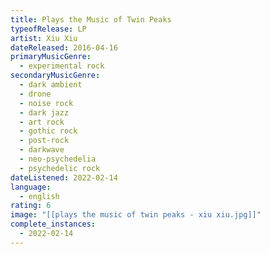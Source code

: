 ```yaml
---
title: Plays the Music of Twin Peaks
typeofRelease: LP
artist: Xiu Xiu
dateReleased: 2016-04-16
primaryMusicGenre:
  - experimental rock
secondaryMusicGenre:
  - dark ambient
  - drone
  - noise rock
  - dark jazz
  - art rock
  - gothic rock
  - post-rock
  - darkwave
  - neo-psychedelia
  - psychedelic rock
dateListened: 2022-02-14
language:
  - english
rating: 6
image: "[[plays the music of twin peaks - xiu xiu.jpg]]"
complete_instances:
  - 2022-02-14
---
```

